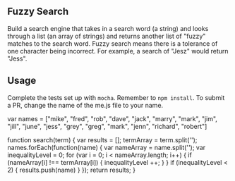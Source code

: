 ## Fuzzy Search

Build a search engine that takes in a search word (a string) and looks through a list (an array of strings) and returns another list of "fuzzy" matches to the search word. Fuzzy search means there is a tolerance of one character being incorrect. For example, a search of "Jesz" would return "Jess".

## Usage

Complete the tests set up with `mocha`. Remember to `npm install`. To submit a PR, change the name of the me.js file to your name.

var names = ["mike", "fred", "rob", "dave", "jack", "marry", "mark", "jim", "jill", "june", "jess", "grey", "greg", "mark", "jenn", "richard", "robert"]

function search(term) {
  var results = [];
  termArray = term.split('');
  names.forEach(function(name) {
    var nameArray = name.split('');
    var inequalityLevel = 0;
    for (var i = 0; i < nameArray.length; i++) {
      if (nameArray[i] !== termArray[i]) {
        inequalityLevel ++;
      }
    }
    if (inequalityLevel < 2) {
      results.push(name)
    }
  });
  return results;
}
